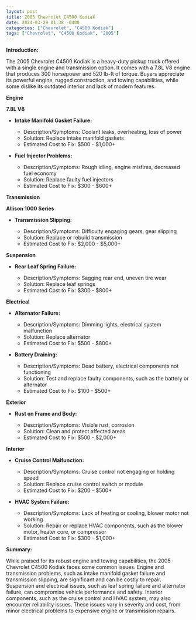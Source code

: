 ```yaml
---
layout: post
title: 2005 Chevrolet C4500 Kodiak
date: 2024-03-29 01:38 -0400
categories: ["Chevrolet", "C4500 Kodiak"]
tags: ["Chevrolet", "C4500 Kodiak", "2005"]
---
```

**Introduction:**

The 2005 Chevrolet C4500 Kodiak is a heavy-duty pickup truck offered with a single engine and transmission option. It comes with a 7.8L V8 engine that produces 300 horsepower and 520 lb-ft of torque. Buyers appreciate its powerful engine, rugged construction, and towing capabilities, while some dislike its outdated interior and lack of modern features.

**Engine**

**7.8L V8**

* **Intake Manifold Gasket Failure:**

    * Description/Symptoms: Coolant leaks, overheating, loss of power
    * Solution: Replace intake manifold gaskets
    * Estimated Cost to Fix: $500 - $1,000+
* **Fuel Injector Problems:**

    * Description/Symptoms: Rough idling, engine misfires, decreased fuel economy
    * Solution: Replace faulty fuel injectors
    * Estimated Cost to Fix: $300 - $600+

**Transmission**

**Allison 1000 Series**

* **Transmission Slipping:**

    * Description/Symptoms: Difficulty engaging gears, gear slipping
    * Solution: Replace or rebuild transmission
    * Estimated Cost to Fix: $2,000 - $5,000+

**Suspension**

* **Rear Leaf Spring Failure:**

    * Description/Symptoms: Sagging rear end, uneven tire wear
    * Solution: Replace leaf springs
    * Estimated Cost to Fix: $300 - $800+

**Electrical**

* **Alternator Failure:**

    * Description/Symptoms: Dimming lights, electrical system malfunction
    * Solution: Replace alternator
    * Estimated Cost to Fix: $500 - $800+

* **Battery Draining:**

    * Description/Symptoms: Dead battery, electrical components not functioning
    * Solution: Test and replace faulty components, such as the battery or alternator
    * Estimated Cost to Fix: $100 - $500+

**Exterior**

* **Rust on Frame and Body:**

    * Description/Symptoms: Visible rust, corrosion
    * Solution: Clean and protect affected areas
    * Estimated Cost to Fix: $500 - $2,000+

**Interior**

* **Cruise Control Malfunction:**

    * Description/Symptoms: Cruise control not engaging or holding speed
    * Solution: Replace cruise control switch or module
    * Estimated Cost to Fix: $200 - $500+

* **HVAC System Failure:**

    * Description/Symptoms: Lack of heating or cooling, blower motor not working
    * Solution: Repair or replace HVAC components, such as the blower motor, heater core, or compressor
    * Estimated Cost to Fix: $300 - $1,000+

**Summary:**

While praised for its robust engine and towing capabilities, the 2005 Chevrolet C4500 Kodiak faces some common issues. Engine and transmission problems, such as intake manifold gasket failure and transmission slipping, are significant and can be costly to repair. Suspension and electrical issues, such as leaf spring failure and alternator failure, can compromise vehicle performance and safety. Interior components, such as the cruise control and HVAC system, may also encounter reliability issues. These issues vary in severity and cost, from minor electrical problems to expensive engine or transmission repairs.

